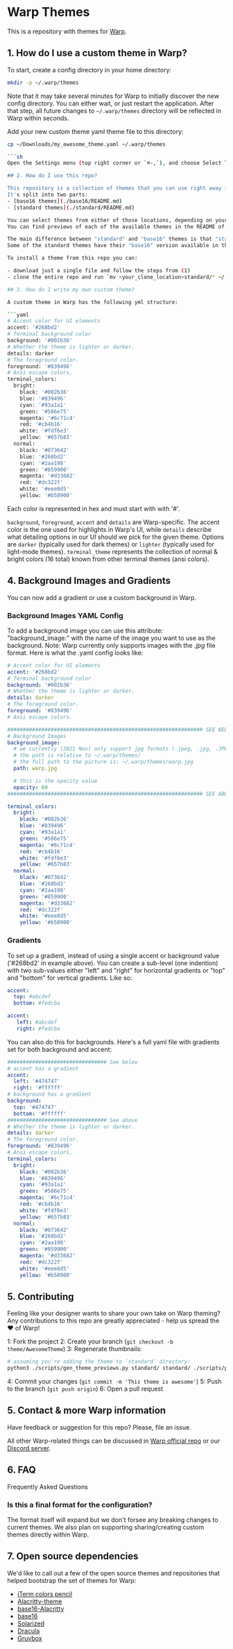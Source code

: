 # Warp Themes

This is a repository with themes for [Warp](https://www.warp.dev/).

## 1. How do I use a custom theme in Warp?

To start, create a config directory in your home directory:

```sh
mkdir -p ~/.warp/themes
```

Note that it may take several minutes for Warp to initially discover the new config directory.
You can either wait, or just restart the application.
After that step, all future changes to `~/.warp/themes` directory will be reflected in Warp within seconds.

Add your new custom theme yaml theme file to this directory:

```sh
cp ~/Downloads/my_awesome_theme.yaml ~/.warp/themes

```sh
Open the Settings menu (top right corner or `⌘-,`), and choose Select Theme. Your new theme should now be visible on the list of available themes. Click & confirm, and you're set!

## 2. How do I use this repo?

This repository is a collection of themes that you can use right away in Warp.
It's split into two parts:
- [base16 themes](./base16/README.md)
- [standard themes](./standard/README.md)

You can select themes from either of those locations, depending on your preferences.
You can find previews of each of the available themes in the README of each directory.

The main difference between "standard" and "base16" themes is that "standard" themes follow the typical color setup, while "base16" themes follow the framework suggested by [@chriskempson](https://github.com/chriskempson/base16).
Some of the standard themes have their "base16" version available in the repo as well.

To install a theme from this repo you can:

- download just a single file and follow the steps from (1)
- clone the entire repo and run `mv <your_clone_location>standard/* ~/.warp/themes && mv <your_clone_location>base16/* ~/.warp/themes` to use all of the available themes

## 3. How do I write my own custom theme?

A custom theme in Warp has the following yml structure:

```yaml
# Accent color for UI elements
accent: '#268bd2'
# Terminal background color
background: '#002b36'
# Whether the theme is lighter or darker.
details: darker
# The foreground color.
foreground: '#839496'
# Ansi escape colors.
terminal_colors:
  bright:
    black: '#002b36'
    blue: '#839496'
    cyan: '#93a1a1'
    green: '#586e75'
    magenta: '#6c71c4'
    red: '#cb4b16'
    white: '#fdf6e3'
    yellow: '#657b83'
  normal:
    black: '#073642'
    blue: '#268bd2'
    cyan: '#2aa198'
    green: '#859900'
    magenta: '#d33682'
    red: '#dc322f'
    white: '#eee8d5'
    yellow: '#b58900'
```

Each color is represented in hex and must start with with '#'.

`background`, `foreground`, `accent` and `details` are Warp-specific.
The accent color is the one used for highlights in Warp's UI, while `details` describe what detailing options in our UI should we pick for the given theme. Options are `darker` (typically used for dark themes) or `lighter` (typically used for light-mode themes).
`terminal_theme` represents the collection of normal & bright colors (16 total) known from other terminal themes (ansi colors).

## 4. Background Images and Gradients

You can now add a gradient or use a custom background in Warp.

### Background Images YAML Config

To add a background image you can use this attribute: "background_image:" with the name of the image you want to use as the background.
Note: Warp currently only supports images with the *.jpg* file format.
Here is what the .yaml config looks like:

```yaml
# Accent color for UI elements
accent: '#268bd2'
# Terminal background color
background: '#002b36'
# Whether the theme is lighter or darker.
details: darker
# The foreground color.
foreground: '#839496'
# Ansi escape colors.

############################################################### SEE BELOW
# Background Images
background_image:
  # we currently (2021 Nov) only support jpg formats (.jpeg, .jpg, .JPEG)
  # the path is relative to ~/.warp/themes/
  # the full path to the picture is: ~/.warp/themes/warp.jpg
  path: warp.jpg

  # this is the opacity value
  opacity: 60
############################################################### SEE ABOVE

terminal_colors:
  bright:
    black: '#002b36'
    blue: '#839496'
    cyan: '#93a1a1'
    green: '#586e75'
    magenta: '#6c71c4'
    red: '#cb4b16'
    white: '#fdf6e3'
    yellow: '#657b83'
  normal:
    black: '#073642'
    blue: '#268bd2'
    cyan: '#2aa198'
    green: '#859900'
    magenta: '#d33682'
    red: '#dc322f'
    white: '#eee8d5'
    yellow: '#b58900'
```

### Gradients

To set up a gradient, instead of using a single accent or background value ('#268bd2' in example above).
You can create a sub-level (one indention) with two sub-values either "left" and "right" for horizontal gradients or "top" and "bottom" for vertical gradients.
Like so:

```yaml
accent:
  top: #abcdef
  bottom: #fedcba
```

```yaml
accent:
   left: #abcdef
   right: #fedcba
```

You can also do this for backgrounds.
Here's a full yaml file with gradients set for both background and accent:

```yaml
################################ See below
# accent has a gradient
accent:
  left: '#474747'
  right: '#ffffff'
# background has a gradient
background:
  top: '#474747'
  bottom: '#ffffff'
################################ See above
# Whether the theme is lighter or darker.
details: darker
# The foreground color.
foreground: '#839496'
# Ansi escape colors.
terminal_colors:
  bright:
    black: '#002b36'
    blue: '#839496'
    cyan: '#93a1a1'
    green: '#586e75'
    magenta: '#6c71c4'
    red: '#cb4b16'
    white: '#fdf6e3'
    yellow: '#657b83'
  normal:
    black: '#073642'
    blue: '#268bd2'
    cyan: '#2aa198'
    green: '#859900'
    magenta: '#d33682'
    red: '#dc322f'
    white: '#eee8d5'
    yellow: '#b58900'
```

## 5. Contributing

Feeling like your designer wants to share your own take on Warp theming? Any contributions to this repo are greatly appreciated - help us spread the ♥ of Warp!

1: Fork the project
2: Create your branch (`git checkout -b theme/AwesomeTheme`)
3: Regenerate thumbnails:

```sh
# assuming you're adding the theme to `standard` directory:
python3 ./scripts/gen_theme_previews.py standard/ standard/ ./scripts/preview.svg ./standard/README.md-intro
```

4: Commit your changes (`git commit -m 'This theme is awesome'`)
5: Push to the branch (`git push origin`)
6: Open a pull request

## 5. Contact & more Warp information

Have feedback or suggestion for this repo? Please, file an issue.

All other Warp-related things can be discussed in [Warp official repo](https://github.com/warpdotdev/warp) or our [Discord server](https://discord.gg/T2p5xFgpjr).

## 6. FAQ

Frequently Asked Questions

### Is this a final format for the configuration?

The format itself will expand but we don't forsee any breaking changes to current themes. We also plan on supporting sharing/creating custom themes directly within Warp.

## 7. Open source dependencies

We'd like to call out a few of the open source themes and repositories that helped bootstrap the set of themes for Warp:

- [iTerm colors pencil](https://github.com/mattly/iterm-colors-pencil)
- [Alacritty-theme](https://github.com/eendroroy/alacritty-theme)
- [base16-Alacritty](https://github.com/aarowill/base16-alacritty)
- [base16](https://github.com/chriskempson/base16)
- [Solarized](https://ethanschoonover.com/solarized/)
- [Dracula](https://draculatheme.com/)
- [Gruvbox](https://github.com/morhetz/gruvbox)
